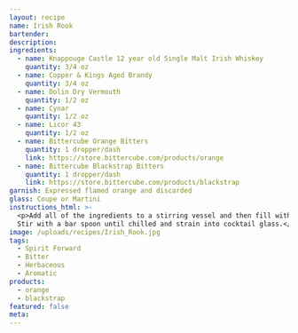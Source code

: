 ```yaml
---
layout: recipe
name: Irish Rook
bartender:
description:
ingredients:
  - name: Knappouge Castle 12 year old Single Malt Irish Whiskey
    quantity: 3/4 oz
  - name: Copper & Kings Aged Brandy
    quantity: 3/4 oz
  - name: Dolin Dry Vermouth
    quantity: 1/2 oz
  - name: Cynar
    quantity: 1/2 oz
  - name: Licor 43
    quantity: 1/2 oz
  - name: Bittercube Orange Bitters
    quantity: 1 dropper/dash
    link: https://store.bittercube.com/products/orange
  - name: Bittercube Blackstrap Bitters
    quantity: 1 dropper/dash
    link: https://store.bittercube.com/products/blackstrap
garnish: Expressed flamed orange and discarded
glass: Coupe or Martini
instructions_html: >-
  <p>Add all of the ingredients to a stirring vessel and then fill with ice.
  Stir with a bar spoon until chilled and strain into cocktail glass.</p>
image: /uploads/recipes/Irish_Rook.jpg
tags:
  - Spirit Forward
  - Bitter
  - Herbaceous
  - Aromatic
products:
  - orange
  - blackstrap
featured: false
meta:
---
```



